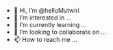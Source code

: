 - 👋 Hi, I’m @helloMutwiri
- 👀 I’m interested in ...
- 🌱 I’m currently learning ...
- 💞️ I’m looking to collaborate on ...
- 📫 How to reach me ...

<!---
helloMutwiri/helloMutwiri is a ✨ special ✨ repository because its `README.md` (this file) appears on your GitHub profile.
You can click the Preview link to take a look at your changes.
--->
